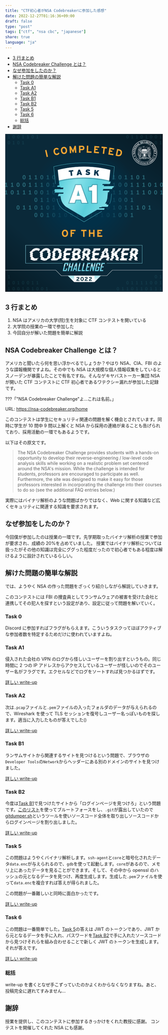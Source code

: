 ```yaml
---
title: "CTF初心者がNSA Codebreakerに参加した感想"
date: 2022-12-27T01:16:36+09:00
draft: false
type: "post"
tags: ["ctf", "nsa cbc", "japanese"]
share: true
language: "ja"
---
```


- [3 行まとめ](#3-行まとめ)
- [NSA Codebreaker Challenge とは？](#nsa-codebreaker-challenge-とは)
- [なぜ参加をしたのか？](#なぜ参加をしたのか)
- [解けた問題の簡単な解説](#解けた問題の簡単な解説)
  - [Task 0](#task-0)
  - [Task A1](#task-a1)
  - [Task A2](#task-a2)
  - [Task B1](#task-b1)
  - [Task B2](#task-b2)
  - [Task 5](#task-5)
  - [Task 6](#task-6)
  - [総括](#総括)
- [謝辞](#謝辞)

![badge](/images/badgea1.png)

## 3 行まとめ

1. NSA はアメリカの大学(院)生を対象に CTF コンテストを開いている
2. 大学院の授業の一環で参加した
3. 今回自分が解いた問題を簡単に解説

## NSA Codebreaker Challenge とは？

アメリカと聞いたら何を思い浮かべるでしょうか？やはり NSA、CIA、FBI のような諜報機関ですよね。その中でも NSA は大規模な個人情報収集をしているとスノーデンが暴露したことで有名ですね。そんなゲキヤバストーカー集団 NSA が開いた CTF コンテストに CTF 初心者であるワテクシ＝漏れが参加した記録です。

???「"NSA Codebreaker Challenge"よ...これは名前。」

URL: <https://nsa-codebreaker.org/home>

このコンテストは学生にセキュリティ関連の問題を解く機会とされています。同時に学生が 10 問中 9 問以上解くと NSA から採用の連絡が来ることも告げられており、採用活動の一環でもあるようです。

以下はその原文です。

> The NSA Codebreaker Challenge provides students with a hands-on opportunity to develop their reverse-engineering / low-level code analysis skills while working on a realistic problem set centered around the NSA's mission.
> While the challenge is intended for students, professors are encouraged to participate as well. Furthermore, the site was designed to make it easy for those professors interested in incorporating the challenge into their courses to do so (see the additional FAQ entries below.)

実際にはバイナリ解析のような問題ばかりではなく、Web に関する知識など広くセキュリティに関連する知識を要求されます。

## なぜ参加をしたのか？

今回僕が参加したのは授業の一環です。先学期取ったバイナリ解析の授業で参加が要求され、成績の 20%を占めていました。
授業ではバイナリ解析については扱ったがその他の知識は完全にググった程度だったので初心者でもある程度は解けるように設計されているらしい。

## 解けた問題の簡単な解説

では、ようやく NSA の作った問題をざっくり紹介しながら解説していきます。

このコンテストには FBI の捜査員としてランサムウェアの被害を受けた会社と連携してその犯人を探すという設定があり、設定に従って問題を解いていく。

### Task 0

Discord に参加すればフラグがもらえます。こういうタスクってほぼアクティブな参加者数を特定するためだけに使われていますよね。

### Task A1

侵入された会社の VPN のログから怪しいユーザーを割り出すというもの。同じ時間に 2 つの IP アドレスからアクセスしているユーザーが怪しいのでそのユーザー名がフラグです。エクセルなどでログをソートすれば見つかるはずです。

[詳しい write-up](https://github.com/diohabara/nsa-codebreaker-challenge2022/blob/main/a1.ipynb)

### Task A2

次は`.pcap`ファイルと`.pem`ファイルの入ったフォルダのデータが与えられるので、Wireshark を使って TLS セッションを復号しユーザー名っぽいものを探します。適当に入力したものが答えでした()

[詳しい write-up](https://github.com/diohabara/nsa-codebreaker-challenge2022/blob/main/a2.ipynb)

### Task B1

ランサムサイトから関連するサイトを見つけるという問題で、ブラウザの`Developer Tools`の`Network`からヘッダーにある別のドメインのサイトを見つけました。

[詳しい write-up](https://github.com/diohabara/nsa-codebreaker-challenge2022/blob/main/b1.ipynb)

### Task B2

今度は[Task B1](#task-b1)で見つけたサイトから「ログインページを見つけろ」という問題です。[このリスト](https://github.com/danielmiessler/SecLists/blob/master/Discovery/Web-Content/common.txt)を使ってブルートフォースをし、`.git`が露出していたので[gitdumper.sh](https://github.com/internetwache/GitTools/blob/master/Dumper/gitdumper.sh)というツールを使いソースコード全体を取り出しソースコードからログインページを割り出しました。

[詳しい write-up](https://github.com/diohabara/nsa-codebreaker-challenge2022/blob/main/b2.ipynb)

### Task 5

この問題はようやくバイナリ解析します。`ssh-agent`と`core`と暗号化されたデータ`data.enc`が与えられるので、`gdb`を使って起動します。`core`があるので、メモリ上にあったデータを見ることができます。そして、その中から openssl のハッシュの元となるデータを見つけ、再度生成します。生成した`.pem`ファイルを使って`data.enc`を複合すれば答えが得られました。

この問題が一番難しいと同時に面白かったです。

[詳しい write-up](https://github.com/diohabara/nsa-codebreaker-challenge2022/blob/main/task5.ipynb)

### Task 6

この問題は一番簡単でした。[Task 5](#task-5)の答えは JWT のトークンであり、JWT から元となるデータを手に入れ、パスワードを[Task B2](#task-b2)で手に入れたソースコードから見つけそれらを組み合わせることで新しく JWT のトークンを生成します。それが答えです。

[詳しい write-up](https://github.com/diohabara/nsa-codebreaker-challenge2022/blob/main/task6.ipynb)

### 総括

write-up を書くとなぜ手こずっていたのかよくわからなくなりますね。あと、投稿完全に遅れてすみません...

## 謝辞

授業を提供し、このコンテストに参加するきっかけをくれた教授に感謝。
コンテストを開催してくれた NSA にも感謝。
